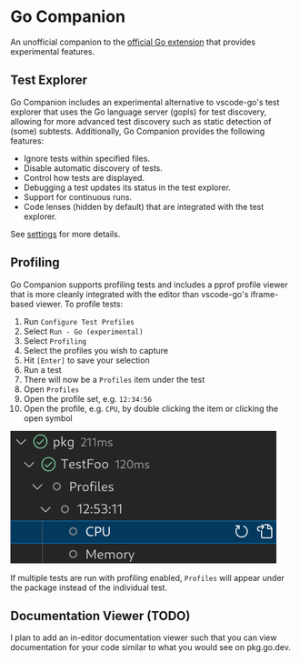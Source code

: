 # Go Companion

An unofficial companion to the [official Go extension][vscode-go] that provides
experimental features.

[vscode-go]: https://marketplace.visualstudio.com/items?itemName=golang.go

## Test Explorer

Go Companion includes an experimental alternative to vscode-go's test explorer
that uses the Go language server (gopls) for test discovery, allowing for more
advanced test discovery such as static detection of (some) subtests.
Additionally, Go Companion provides the following features:

-   Ignore tests within specified files.
-   Disable automatic discovery of tests.
-   Control how tests are displayed.
-   Debugging a test updates its status in the test explorer.
-   Support for continuous runs.
-   Code lenses (hidden by default) that are integrated with the test explorer.

See [settings](./docs/settings.md) for more details.

## Profiling

Go Companion supports profiling tests and includes a pprof profile viewer that
is more cleanly integrated with the editor than vscode-go's iframe-based viewer.
To profile tests:

1. Run `Configure Test Profiles`
2. Select `Run - Go (experimental)`
3. Select `Profiling`
4. Select the profiles you wish to capture
5. Hit `[Enter]` to save your selection
6. Run a test
7. There will now be a `Profiles` item under the test
8. Open `Profiles`
9. Open the profile set, e.g. `12:34:56`
10. Open the profile, e.g. `CPU`, by double clicking the item or clicking the open symbol

![profiles](./docs/assets/profile-items.png)

If multiple tests are run with profiling enabled, `Profiles` will appear under
the package instead of the individual test.

## Documentation Viewer (**TODO**)

I plan to add an in-editor documentation viewer such that you can view
documentation for your code similar to what you would see on pkg.go.dev.
